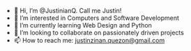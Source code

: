 - 👋 Hi, I’m @JustinianQ. Call me Justin!
- 👀 I’m interested in Computers and Software Development
- 🌱 I’m currently learning Web Design and Python
- 💞️ I’m looking to collaborate on passionately driven projects
- 📫 How to reach me: justinzinan.quezon@gmail.com

<!---
JustinianQ/JustinianQ is a ✨ special ✨ repository because its `README.md` (this file) appears on your GitHub profile.
You can click the Preview link to take a look at your changes.
--->
